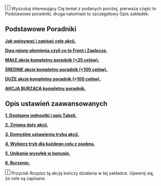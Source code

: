 <div class="p-3 mb-2 bg-light text-dark"><svg xmlns="http://www.w3.org/2000/svg" width="1.2em" height="1.2em" fill="currentColor" class="bi bi-info-square" viewBox="0 0 16 16"><path d="M14 1a1 1 0 0 1 1 1v12a1 1 0 0 1-1 1H2a1 1 0 0 1-1-1V2a1 1 0 0 1 1-1h12zM2 0a2 2 0 0 0-2 2v12a2 2 0 0 0 2 2h12a2 2 0 0 0 2-2V2a2 2 0 0 0-2-2H2z"/><path d="M8.93 6.588l-2.29.287-.082.38.45.083c.294.07.352.176.288.469l-.738 3.468c-.194.897.105 1.319.808 1.319.545 0 1.178-.252 1.465-.598l.088-.416c-.2.176-.492.246-.686.246-.275 0-.375-.193-.304-.533L8.93 6.588zM9 4.5a1 1 0 1 1-2 0 1 1 0 0 1 2 0z"/></svg> Wyszukaj interesujący Cię temat z podanych poniżej, pierwsza część to Podstawowe poradniki, druga natomiast to szczegółowy Opis zakładek.</div>

## Podstawowe Poradniki

<p class="mb-0"><b><a target="_blank" href="/documentation#jak-wpisywac-i-zapisac-cele-akcji">Jak wpisywać i zapisać cele akcji.</a></b></p>
<p class="mb-0"><b><a target="_blank" href="/documentation#dwa-rejony-plemienia-czyli-co-to-front-i-zaplecze">Dwa rejony plemienia czyli co to Front i Zaplecze.</a></b></p>
<p class="my-0"><b><a target="_blank" href="/documentation#male-akcje-kompletny-poradnik">MAŁE akcje kompletny poradnik (<25 celów).</a></b></p>
<p class="my-0"><b><a target="_blank" href="/documentation#srednie-akcje-kompletny-poradnik">ŚREDNIE akcje kompletny poradnik (<100 celów).</a></b></p>
<p class="my-0"><b><a target="_blank" href="/documentation#duze-akcje-kompletny-poradnik">DUŻE akcje kompletny poradnik (>100 celów).</a></b></p>
<p class="my-0"><b><a target="_blank" href="/documentation#akcje-burzace-kompletny-poradnik">AKCJA BURZĄCA kompletny poradnik.</a></b></p>

## Opis ustawień zaawansowanych

<p class="mb-0"><b><a target="_blank" href="/documentation#dostepne-jednostki-i-opis-tabeli">1. Dostępne jednostki i opis Tabeli.</a></b></p>

<p class="my-0"><b><a target="_blank" href="/documentation#zmiana-daty-akcji">2. Zmiana daty akcji.</a></b></p>
<p class="my-0"><b><a target="_blank" href="/documentation#domyslne-ustawienia-trybu-akcji">3. Domyślne ustawienia trybu akcji.</a></b></p>
<p class="my-0"><b><a target="_blank" href="/documentation#wybierz-tryb-dla-kazdego-celu-z-osobna">4. Wybierz tryb dla każdego celu z osobna.</a></b></p>
<p class="my-0"><b><a target="_blank" href="/documentation#unikanie-bonusu-nocnego">5. Unikanie wysyłek w bonusie.</a></b></p>
<p class="my-0"><b><a target="_blank" href="/documentation#burzenie">6. Burzenie.</a></b></p>

 <div class="p-3 mb-2 bg-light text-dark"><svg xmlns="http://www.w3.org/2000/svg" width="1.2em" height="1.2em" fill="currentColor" class="bi bi-info-square" viewBox="0 0 16 16"><path d="M14 1a1 1 0 0 1 1 1v12a1 1 0 0 1-1 1H2a1 1 0 0 1-1-1V2a1 1 0 0 1 1-1h12zM2 0a2 2 0 0 0-2 2v12a2 2 0 0 0 2 2h12a2 2 0 0 0 2-2V2a2 2 0 0 0-2-2H2z"/><path d="M8.93 6.588l-2.29.287-.082.38.45.083c.294.07.352.176.288.469l-.738 3.468c-.194.897.105 1.319.808 1.319.545 0 1.178-.252 1.465-.598l.088-.416c-.2.176-.492.246-.686.246-.275 0-.375-.193-.304-.533L8.93 6.588zM9 4.5a1 1 0 1 1-2 0 1 1 0 0 1 2 0z"/></svg> Przycisk <span class="md-correct2">Rozpisz tą akcję</span> kończy działania w tej zakładce. Upewnij się, że cele są zapisane.</div><br>
